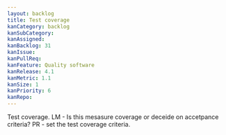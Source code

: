 ```yaml
---
layout: backlog
title: Test coverage
kanCategory: backlog
kanSubCategory:
kanAssigned:
kanBacklog: 31
kanIssue:
kanPullReq:
kanFeature: Quality software
kanRelease: 4.1
kanMetric: 1.1
kanSize: 1
kanPriority: 6
kanRepo:
---
```

Test coverage. LM - Is this mesasure coverage or deceide on accetpance criteria? PR - set the test coverage criteria.
